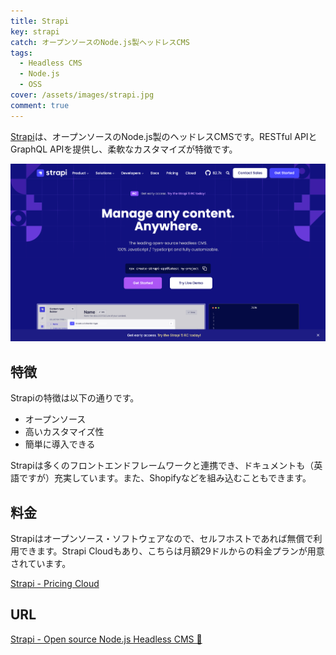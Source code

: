 ```yaml
---
title: Strapi
key: strapi
catch: オープンソースのNode.js製ヘッドレスCMS
tags:
  - Headless CMS
  - Node.js
  - OSS
cover: /assets/images/strapi.jpg
comment: true
---
```


[Strapi](https://strapi.io/)は、オープンソースのNode.js製のヘッドレスCMSです。RESTful APIとGraphQL APIを提供し、柔軟なカスタマイズが特徴です。

[![StrapiのWebサイト](/assets/images/strapi.jpg)](https://strapi.io/)

<!--more-->

## 特徴

Strapiの特徴は以下の通りです。

- オープンソース
- 高いカスタマイズ性
- 簡単に導入できる

Strapiは多くのフロントエンドフレームワークと連携でき、ドキュメントも（英語ですが）充実しています。また、Shopifyなどを組み込むこともできます。

## 料金

Strapiはオープンソース・ソフトウェアなので、セルフホストであれば無償で利用できます。Strapi Cloudもあり、こちらは月額29ドルからの料金プランが用意されています。

[Strapi \- Pricing Cloud](https://strapi.io/pricing-cloud)

## URL

[Strapi - Open source Node.js Headless CMS 🚀](https://strapi.io/)
